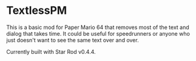 # TextlessPM

This is a basic mod for Paper Mario 64 that removes most of the text and dialog that takes time. It could be useful for speedrunners or anyone who just doesn't want to see the same text over and over.

Currently built with Star Rod v0.4.4.
